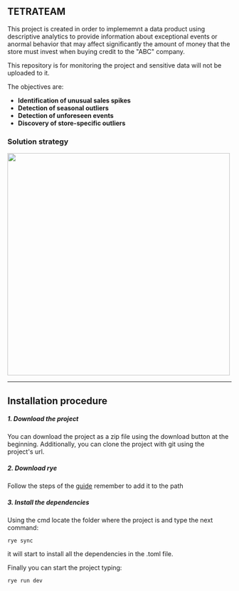 ## TETRATEAM
This project is created in order to implememnt a data product using descriptive analytics to provide information about exceptional events or anormal behavior that may affect significantly the amount of money that the store must invest when buying credit to the "ABC" company.
 
This repository is for monitoring the project and sensitive data will not be uploaded to it.

The objectives are:
* **Identification of unusual sales spikes** 
* **Detection of seasonal outliers**
* **Detection of unforeseen events**
* **Discovery of store-specific outliers** 

### Solution strategy
<picture> <img src="https://i.ibb.co/R3yZPhN/Whats-App-Image-2023-08-17-at-8-36-16-PM.jpg" width = 500px></picture>

---
## Installation procedure

##### 1. Download the project
You can download the project as a zip file using the download button at the beginning. Additionally, you can clone the project with git using the project's url.

##### 2. Download rye
Follow the steps of the [guide](https://rye-up.com/guide/installation/)
remember to add it to the path

##### 3. Install the dependencies
Using the cmd locate the folder where the project is and type the next command:
```
rye sync
```
it will start to install all the dependencies in the .toml file.

Finally you can start the project typing:
```
rye run dev
```
